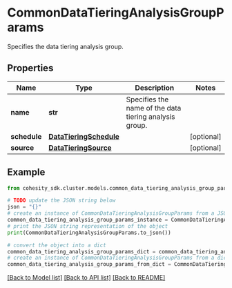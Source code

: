 # CommonDataTieringAnalysisGroupParams

Specifies the data tiering analysis group.

## Properties

Name | Type | Description | Notes
------------ | ------------- | ------------- | -------------
**name** | **str** | Specifies the name of the data tiering analysis group. | 
**schedule** | [**DataTieringSchedule**](DataTieringSchedule.md) |  | [optional] 
**source** | [**DataTieringSource**](DataTieringSource.md) |  | [optional] 

## Example

```python
from cohesity_sdk.cluster.models.common_data_tiering_analysis_group_params import CommonDataTieringAnalysisGroupParams

# TODO update the JSON string below
json = "{}"
# create an instance of CommonDataTieringAnalysisGroupParams from a JSON string
common_data_tiering_analysis_group_params_instance = CommonDataTieringAnalysisGroupParams.from_json(json)
# print the JSON string representation of the object
print(CommonDataTieringAnalysisGroupParams.to_json())

# convert the object into a dict
common_data_tiering_analysis_group_params_dict = common_data_tiering_analysis_group_params_instance.to_dict()
# create an instance of CommonDataTieringAnalysisGroupParams from a dict
common_data_tiering_analysis_group_params_from_dict = CommonDataTieringAnalysisGroupParams.from_dict(common_data_tiering_analysis_group_params_dict)
```
[[Back to Model list]](../README.md#documentation-for-models) [[Back to API list]](../README.md#documentation-for-api-endpoints) [[Back to README]](../README.md)



